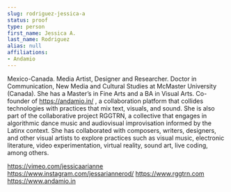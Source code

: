 ```yaml
---
slug: rodriguez-jessica-a
status: proof
type: person
first_name: Jessica A.
last_name: Rodriguez
alias: null
affiliations:
- Andamio
---
```


Mexico-Canada. Media Artist, Designer and Researcher.
Doctor in Communication, New Media and Cultural Studies at McMaster University (Canada). 
She has a Master’s in Fine Arts and a BA in Visual Arts. Co-founder of https://andamio.in/ , 
a collaboration platform that collides technologies with practices that mix text, visuals, and sound. 
She is also part of the collaborative project RGGTRN, a collective that engages in algorithmic dance music and audiovisual improvisation
informed by the Latinx context. She has collaborated with composers, writers, designers, and other visual artists
to explore practices such as visual music, electronic literature, video experimentation, virtual reality, sound art,
live coding, among others.

https://vimeo.com/jessicaarianne
https://www.instagram.com/jessariannerod/
https://www.rggtrn.com 
https://www.andamio.in
